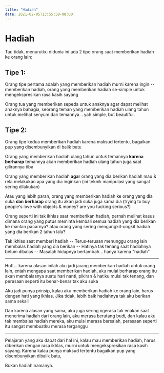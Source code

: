 ```yaml
---
title: "Hadiah"
date: 2021-02-05T13:55:58-08:00
---
```


# Hadiah

Tau tidak, menurutku didunia ini ada 2 tipe orang saat memberikan hadiah ke orang lain:

## Tipe 1:

Orang tipe pertama adalah yang memberikan hadiah murni karena ingin -- memberikan hadiah, orang 
yang memberikan hadiah se-simple untuk mengekspresikan rasa kasih sayang

Orang tua yang memberikan sepeda untuk anaknya agar dapat melihat anaknya bahagia, seorang
teman yang memberikan hadiah ulang tahun untuk melihat senyum dari temannya... yah simple,
but beautiful.

## Tipe 2:

Orang tipe kedua memberikan hadiah karena maksud tertentu, bagaikan pup yang disembunyikan di balik batu

Orang yang memberikan hadiah ulang tahun untuk temannya **karena berharap** temannya akan memberikan
hadiah ulang tahun juga saat gilirannya tiba

Orang yang memberikan hadiah **agar** orang yang dia berikan hadiah mau & rela melakukan apa yang
dia inginkan (ini teknik manipulasi yang sangat sering dilakukan)

Atau yang lebih parah, orang yang memberikan hadiah ke orang yang dia suka **dan berharap** orang
itu akan jadi suka juga sama dia (trying to buy people's love with objects & money? are you fucking 
serious?)

Orang seperti ini tak ikhlas saat memberikan hadiah, pernah melihat kasus dimana orang yang putus
meminta kembali semua hadiah yang dia berikan ke mantan pacarnya? atau orang yang sering mengungkit-ungkit 
hadiah yang dia berikan 2 tahun lalu?

Tak ikhlas saat memberi hadiah -- Terus-terusan menunggu orang lain membalas hadiah yang dia berikan
-- Hatinya tak tenang saat hadiahnya belum dibalas -- Masalah hidupnya bertambah... hanya karena "hadiah"

---

Huft... karena alasan inilah aku jadi jarang memberikan hadiah untuk orang lain, entah mengapa
saat memberikan hadiah, aku mulai berharap orang itu akan membalasnya suatu hari nanti, pikiran
& hatiku mulai tak tenang, dan perasaan seperti itu benar-benar tak aku suka

Aku jadi punya prinsip, kalau aku memberikan hadiah ke orang lain, harus dengan hati yang ikhlas.
Jika tidak, lebih baik hadiahnya tak aku berikan sama sekali

Dan karena alasan yang sama, aku juga sering ngerasa tak enakan saat menerima hadiah dari orang
lain, aku merasa berutang budi, dan kalau aku tak membalas hadiah mereka, aku mulai merasa
bersalah, perasaan seperti itu sangat membuatku merasa terganggu

---

Pelajaran yang aku dapat dari hal ini, kalau mau memberikan hadiah, harus diberikan dengan rasa ikhlas, 
murni untuk mengekspresikan rasa kasih sayang. Karena kalau punya maksud tertentu bagaikan pup yang disembunyikan 
dibalik batu,

Bukan hadiah namanya.